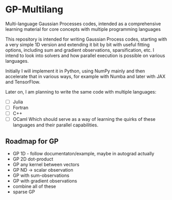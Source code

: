 # GP-Multilang
Multi-language Gaussian Processes codes, intended as a comprehensive learning material for core concepts with multiple programming languages

This repository is intended for writing Gaussian Process codes, starting with a very simple 1D version and extending it bit by bit with useful fitting options, including sum and gradient observations, sparsification, etc. I intend to look into solvers and how parallel execution is possible on various languages.

Initially I will implement it in Python, using NumPy mainly and then accelerate that in various ways, for example with Numba and later with JAX and TensorFlow. 

Later on, I am planning to write the same code with multiple languages:
- [ ] Julia
- [ ] Fortran
- [ ] C++
- [ ] OCaml
Which should serve as a way of learning the quirks of these languages and their parallel capabilities. 

## Roadmap for GP
- GP 1D - follow documentaton/example, maybe in autograd actually
- GP 2D dot-product
- GP any kernel between vectors
- GP ND -> scalar observation
- GP with sum-observations
- GP with gradient observations
- combine all of these
- sparse GP

